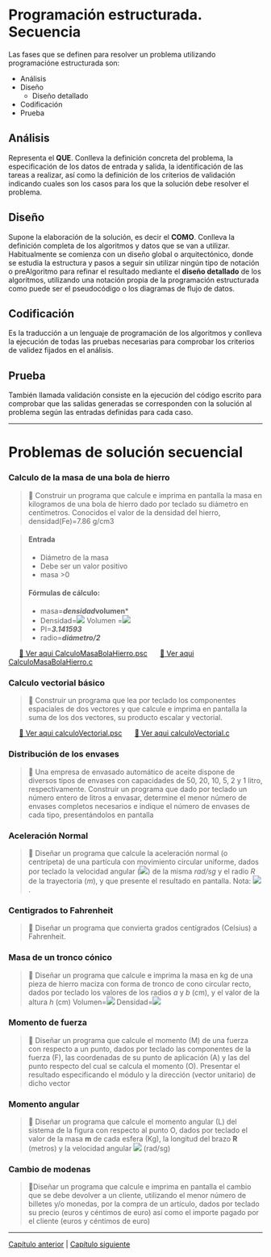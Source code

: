 # Programación estructurada. Secuencia

Las fases que se definen para resolver un problema utilizando programacióne estructurada son:

- Análisis
- Diseño
    - Diseño detallado
- Codificación
- Prueba

## **Análisis**
Representa el **QUE**. Conlleva la definición concreta del problema, la especificación de los datos de entrada y salida, la identificación de las tareas a realizar, así como la definición de los criterios de validación indicando cuales son los casos para los que la solución debe resolver el problema.

## **Diseño**
Supone la elaboración de la solución, es decir el **COMO**. Conlleva la definición completa de los algoritmos y datos que se van a utilizar. Habitualmente se comienza con un diseño global o arquitectónico, donde se estudia la estructura y pasos a seguir sin utilizar ningún tipo de notación o preAlgoritmo  para refinar el resultado mediante el **diseño detallado** de los algoritmos, utilizando una notación propia de la programación estructurada como puede ser el pseudocódigo o los diagramas de flujo de datos.


## **Codificación**
Es la traducción a un lenguaje de programación de los algoritmos y conlleva la ejecución de todas las pruebas necesarias para comprobar los criterios de validez fijados en el análisis.

## **Prueba**
También llamada validación consiste en la ejecución del código escrito para comprobar que las salidas generadas se corresponden con la solución al problema según las entradas definidas para cada caso.

*******************************************

# Problemas de solución secuencial

### Calculo de la masa de una bola de hierro

> :triangular_flag_on_post:
> Construir un programa que calcule e imprima en pantalla la masa en kilogramos de una bola de hierro dado por teclado su diámetro en centímetros. Conocidos el valor de la densidad del hierro, densidad(Fe)=7.86 g/cm3

> #### Entrada
> - Diámetro de la masa
> - Debe ser un valor positivo
> - masa >0
> #### Fórmulas de cálculo:
> - masa=***densidad*volumen***
> - Densidad=<img src="https://render.githubusercontent.com/render/math?math=7.86 \quad g/cm^3">
> Volumen =<img src="https://render.githubusercontent.com/render/math?math=4/3*PI*radio^3">
> - PI=***3.141593***
> - radio=***diámetro/2***

&ensp;&ensp;&ensp;[:paw_prints: Ver aqui  CalculoMasaBolaHierro.psc](https://github.com/MaterialesProgramacion/ProblemasProgramacion/blob/master/Secuencial/CalcularMasaBolaHierro.psc)
&ensp;&ensp;&ensp;[:arrow_down_small: Ver aqui  CalculoMasaBolaHierro.c](https://github.com/MaterialesProgramacion/ProblemasProgramacion/blob/master/Secuencial/CalcularMasaBolaHierro.c)


### Calculo vectorial básico

> :triangular_flag_on_post:
> Construir un programa que lea por teclado los componentes espaciales de dos vectores y que calcule e imprima en pantalla la suma de los dos vectores, su producto escalar y  vectorial.

&ensp;&ensp;&ensp;[:paw_prints: Ver aqui  calculoVectorial.psc](https://github.com/MaterialesProgramacion/ProblemasProgramacion/blob/master/Secuencial/calculoVectorial.psc)
&ensp;&ensp;&ensp;[:arrow_down_small: Ver aqui  calculoVectorial.c](https://github.com/MaterialesProgramacion/ProblemasProgramacion/blob/master/Secuencial/calculoVectorial.c)


### Distribución de los envases

> :triangular_flag_on_post: Una empresa de envasado automático de aceite dispone de diversos tipos de envases con capacidades de 50, 20, 10, 5, 2 y 1 litro, respectivamente. Construir un programa que dado por teclado un número entero de litros a envasar, determine el menor número de envases completos necesarios e indique el número de envases de cada tipo, presentándolos en pantalla

### Aceleración Normal

> :triangular_flag_on_post: Diseñar un programa que calcule la aceleración normal (o centrípeta) de una partícula con movimiento circular uniforme, dados por teclado la velocidad angular (<img src="https://render.githubusercontent.com/render/math?math=\omega">) de la misma *rad/sg* y el radio *R* de la trayectoria (*m*), y que presente el resultado en pantalla. Nota:	<img src="https://render.githubusercontent.com/render/math?math=a_N=\omega^2R">.


### Centigrados to Fahrenheit

> :triangular_flag_on_post: Diseñar un programa que convierta grados centígrados (Celsius) a Fahrenheit.

### Masa de un tronco cónico
> :triangular_flag_on_post: Diseñar un programa que calcule e imprima la masa en kg de una pieza de hierro maciza con forma de tronco de cono circular recto, dados por teclado los valores de los radios *a* y *b* (cm), y el valor de la altura *h* (cm)
Volumen=<img src="https://render.githubusercontent.com/render/math?math=\pi h(a^2+ab+b^2)/3">
Densidad=<img src="https://render.githubusercontent.com/render/math?math=7.86 \quad g/cm^3">


### Momento de fuerza
> :triangular_flag_on_post: Diseñar un programa que calcule el momento (M) de una fuerza con respecto a un punto, dados por teclado las componentes de la fuerza (F), las coordenadas de su punto de aplicación (A) y las del punto respecto del cual se calcula el momento (O). Presentar el resultado especificando el módulo y la dirección (vector unitario) de dicho vector


### Momento angular
> :triangular_flag_on_post: Diseñar un programa que calcule el momento angular (L) del sistema de la figura con respecto al punto O, dados por teclado el valor de la masa  **m** de cada esfera (Kg), la longitud del brazo **R** (metros) y la velocidad angular <img src="https://render.githubusercontent.com/render/math?math=$\omega$"> (rad/sg)

### Cambio de modenas
> :triangular_flag_on_post:Diseñar un programa que calcule e imprima en pantalla el cambio que se debe devolver a un cliente, utilizando el menor número de billetes y/o monedas, por la compra de un artículo, dados por teclado su precio (euros y céntimos de euro) así como el importe pagado por el cliente (euros y céntimos de euro)

********************************
[Capítulo anterior](https://github.com/MaterialesProgramacion/ProblemasProgramacion/blob/master/primerospasos.md) |
[Capítulo siguiente](https://github.com/MaterialesProgramacion/ProblemasProgramacion/blob/master/selectiva.md)
